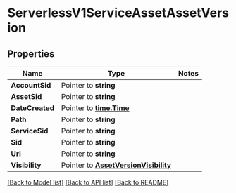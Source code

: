 # ServerlessV1ServiceAssetAssetVersion

## Properties
Name | Type | Notes
------------ | ------------- | -------------
**AccountSid** | Pointer to **string** | 
**AssetSid** | Pointer to **string** | 
**DateCreated** | Pointer to [**time.Time**](time.Time.md) | 
**Path** | Pointer to **string** | 
**ServiceSid** | Pointer to **string** | 
**Sid** | Pointer to **string** | 
**Url** | Pointer to **string** | 
**Visibility** | Pointer to [**AssetVersionVisibility**](asset_version_visibility.md) | 

[[Back to Model list]](../README.md#documentation-for-models) [[Back to API list]](../README.md#documentation-for-api-endpoints) [[Back to README]](../README.md)


